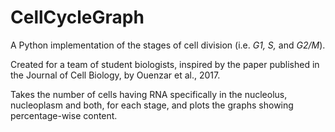 # CellCycleGraph

A Python implementation of the stages of cell division (i.e. _G1, S,_ and _G2/M_).

Created for a team of student biologists, inspired by the paper published in the Journal of Cell Biology, by Ouenzar et al., 2017.

Takes the number of cells having RNA specifically in the nucleolus, nucleoplasm and both, for each stage, and plots the graphs showing percentage-wise content.

